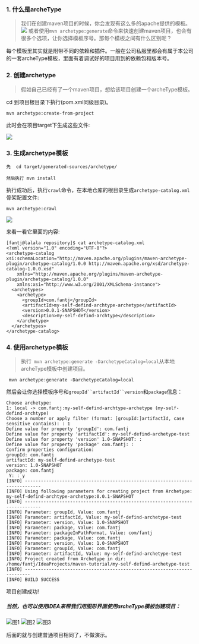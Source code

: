 ###   1. 什么是archeType
>我们在创建maven项目的时候，你会发现有这么多的apache提供的模板。
![](https://upload-images.jianshu.io/upload_images/5786888-28015d714b9b0dd4.png?imageMogr2/auto-orient/strip%7CimageView2/2/w/1240)
或者使用`mvn archetype:generate`命令来快速创建maven项目，也会有很多个选项，让你选择模板序号。那每个模板之间有什么区别呢？

每个模板里其实就是附带不同的依赖和插件。一般在公司私服里都会有属于本公司的一套archeType模板，里面有着调试好的项目用到的依赖包和版本号。


###   2. 创建archetype
>假如自己已经有了一个maven项目，想给该项目创建一个archeType模板。

cd 到项目根目录下执行(pom.xml同级目录)。
```
mvn archetype:create-from-project 
```
此时会在项目target下生成这些文件:

![](https://upload-images.jianshu.io/upload_images/5786888-9241f3a6dd41bf1f.png?imageMogr2/auto-orient/strip%7CimageView2/2/w/1240)

###   3. 生成archetype模板
```
先  cd target/generated-sources/archetype/

然后执行 mvn install 
```
执行成功后，执行`crawl`命令，在本地仓库的根目录生成`archetype-catalog.xml`骨架配置文件:
```
mvn archetype:crawl
```

![](https://upload-images.jianshu.io/upload_images/5786888-4a7098c1dbc7d9e3.png?imageMogr2/auto-orient/strip%7CimageView2/2/w/1240)

来看一看它里面的内容:
```
[fantj@lalala repository]$ cat archetype-catalog.xml 
<?xml version="1.0" encoding="UTF-8"?>
<archetype-catalog xsi:schemaLocation="http://maven.apache.org/plugins/maven-archetype-plugin/archetype-catalog/1.0.0 http://maven.apache.org/xsd/archetype-catalog-1.0.0.xsd"
    xmlns="http://maven.apache.org/plugins/maven-archetype-plugin/archetype-catalog/1.0.0"
    xmlns:xsi="http://www.w3.org/2001/XMLSchema-instance">
  <archetypes>
    <archetype>
      <groupId>com.fantj</groupId>
      <artifactId>my-self-defind-archtype-archetype</artifactId>
      <version>0.0.1-SNAPSHOT</version>
      <description>my-self-defind-archtype</description>
    </archetype>
  </archetypes>
</archetype-catalog>
```

###   4. 使用archetype模板
>执行` mvn archetype:generate -DarchetypeCatalog=local`从本地archeType模板中创建项目。
```
 mvn archetype:generate -DarchetypeCatalog=local
```
然后会让你选择模板序号和`groupId``artifactId``version`和`package`信息：
```
Choose archetype:
1: local -> com.fantj:my-self-defind-archtype-archetype (my-self-defind-archtype)
Choose a number or apply filter (format: [groupId:]artifactId, case sensitive contains): : 1
Define value for property 'groupId': com.fantj
Define value for property 'artifactId': my-self-defind-archetype-test
Define value for property 'version' 1.0-SNAPSHOT: : 
Define value for property 'package' com.fantj: : 
Confirm properties configuration:
groupId: com.fantj
artifactId: my-self-defind-archetype-test
version: 1.0-SNAPSHOT
package: com.fantj
 Y: : y
[INFO] ----------------------------------------------------------------------------
[INFO] Using following parameters for creating project from Archetype: my-self-defind-archtype-archetype:0.0.1-SNAPSHOT
[INFO] ----------------------------------------------------------------------------
[INFO] Parameter: groupId, Value: com.fantj
[INFO] Parameter: artifactId, Value: my-self-defind-archetype-test
[INFO] Parameter: version, Value: 1.0-SNAPSHOT
[INFO] Parameter: package, Value: com.fantj
[INFO] Parameter: packageInPathFormat, Value: com/fantj
[INFO] Parameter: package, Value: com.fantj
[INFO] Parameter: version, Value: 1.0-SNAPSHOT
[INFO] Parameter: groupId, Value: com.fantj
[INFO] Parameter: artifactId, Value: my-self-defind-archetype-test
[INFO] Project created from Archetype in dir: /home/fantj/IdeaProjects/maven-tutorial/my-self-defind-archetype-test
[INFO] ------------------------------------------------------------------------
[INFO] BUILD SUCCESS
```
项目创建成功!


#####    当然，也可以使用IDEA来帮我们用图形界面使用archeType模板创建项目：
![图1](https://upload-images.jianshu.io/upload_images/5786888-bd72cbdacbfde795.png?imageMogr2/auto-orient/strip%7CimageView2/2/w/1240)
![图2](https://upload-images.jianshu.io/upload_images/5786888-2bf06239b2ed19a0.png?imageMogr2/auto-orient/strip%7CimageView2/2/w/1240)
![图3](https://upload-images.jianshu.io/upload_images/5786888-3abddbe58df544cb.png?imageMogr2/auto-orient/strip%7CimageView2/2/w/1240)

后面的就与创建普通项目相同了，不做演示。
